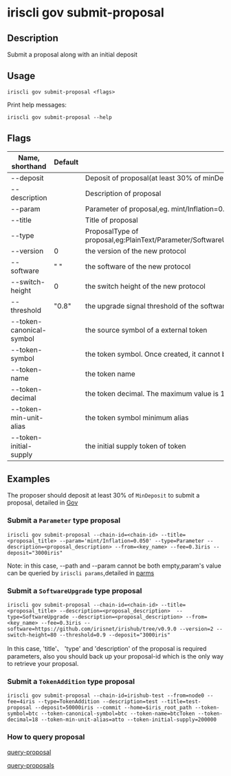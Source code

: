 # iriscli gov submit-proposal

## Description

Submit a proposal along with an initial deposit

## Usage

```
iriscli gov submit-proposal <flags>
```

Print help messages:

```
iriscli gov submit-proposal --help
```

## Flags

| Name, shorthand  | Default                    | Description                                                                                                                                          | Required |
| ---------------- | -------------------------- | ---------------------------------------------------------------------------------------------------------------------------------------------------- | -------- |
| --deposit        |                            | Deposit of proposal(at least  30% of minDeposit)                                                                               |          |
| --description    |                            | Description of proposal                                                                                                                     | Yes      |
| --param          |                            | Parameter of proposal,eg. mint/Inflation=0.050                                                                                 |          |
| --title          |                            | Title of proposal                                                                                                                           | Yes      |
| --type           |                            | ProposalType of proposal,eg:PlainText/Parameter/SoftwareUpgrade/SoftwareHalt/CommunityTaxUsage/TokenAddition                                                           | Yes      |
| --version           |            0                | the version of the new protocol                                                                            |       |
| --software           |           " "                 | the software of the new protocol                                                                         |       |
| --switch-height           |       0                     | the switch height of the new protocol                                                         |       |
| --threshold | "0.8"   |  the upgrade signal threshold of the software upgrade                                                   |               |
| --token-canonical-symbol |  | the source symbol of a external token | |
| --token-symbol |  | the token symbol. Once created, it cannot be modified | |
| --token-name |  | the token name | |
| --token-decimal |  | the token decimal. The maximum value is 18 | |
| --token-min-unit-alias |  | the token symbol minimum alias | |
| --token-initial-supply |  | the initial supply token of token | |

## Examples

The proposer should deposit at least 30% of `MinDeposit` to submit a proposal,  detailed in [Gov](../../features/governance.md)

### Submit a `Parameter` type proposal

```shell
iriscli gov submit-proposal --chain-id=<chain-id> --title=<proposal_title> --param='mint/Inflation=0.050' --type=Parameter --description=<proposal_description> --from=<key_name> --fee=0.3iris --deposit="3000iris" 
```

Note: in this case, --path and --param cannot be both empty,param's value can be queried by `iriscli params`,detailed in [parms](../params/README.md)

### Submit a `SoftwareUpgrade` type proposal

```shell
iriscli gov submit-proposal --chain-id=<chain-id> --title=<proposal_title> --description=<proposal_description>  --type=SoftwareUpgrade --description=<proposal_description> --from=<key_name> --fee=0.3iris --software=https://github.com/irisnet/irishub/tree/v0.9.0 --version=2 --switch-height=80 --threshold=0.9 --deposit="3000iris" 
```

In this case, 'title'、 'type' and 'description' of the proposal is required parameters, also you should back up your proposal-id which is the only way to retrieve your proposal.

### Submit a `TokenAddition` type proposal

```shell
iriscli gov submit-proposal --chain-id=irishub-test --from=node0 --fee=4iris --type=TokenAddition --description=test --title=test-proposal --deposit=50000iris --commit --home=$iris_root_path --token-symbol=btc --token-canonical-symbol=btc --token-name=btcToken --token-decimal=18 --token-min-unit-alias=atto --token-initial-supply=200000
```

###  How to query proposal

[query-proposal](query-proposal.md)

[query-proposals](query-proposals.md)
